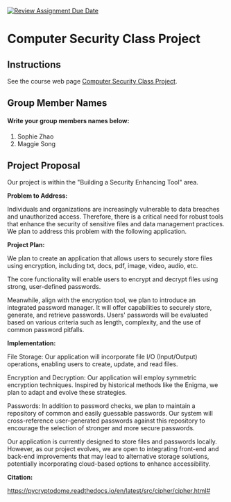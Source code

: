 [![Review Assignment Due Date](https://classroom.github.com/assets/deadline-readme-button-24ddc0f5d75046c5622901739e7c5dd533143b0c8e959d652212380cedb1ea36.svg)](https://classroom.github.com/a/acU-T2Si)
# Computer Security Class Project

## Instructions

See the course web page [Computer Security Class Project](https://cmsc334-s24.github.io/project/project.html).

## Group Member Names

#### Write your group members names below:

1. Sophie Zhao
2. Maggie Song

## Project Proposal

Our project is within the "Building a Security Enhancing Tool" area. 


**Problem to Address:**

Individuals and organizations are increasingly vulnerable to data breaches and unauthorized access. Therefore, there is a critical need for robust tools that enhance the security of sensitive files and data management practices. We plan to address this problem with the following application.


**Project Plan:**

We plan to create an application that allows users to securely store files using encryption, including txt, docs, pdf, image, video, audio, etc. 

The core functionality will enable users to encrypt and decrypt files using strong, user-defined passwords. 

Meanwhile, align with the encryption tool, we plan to introduce an integrated password manager. It will offer capabilities to securely store, generate, and retrieve passwords. Users' passwords will be evaluated based on various criteria such as length, complexity, and the use of common password pitfalls.


**Implementation:**

File Storage: Our application will incorporate file I/O (Input/Output) operations, enabling users to create, update, and read files. 

Encryption and Decryption: Our application will employ symmetric encryption techniques. Inspired by historical methods like the Enigma, we plan to adapt and evolve these strategies.

Passwords: In addition to password checks, we plan to maintain a repository of common and easily guessable passwords. Our system will cross-reference user-generated passwords against this repository to encourage the selection of stronger and more secure passwords.

Our application is currently designed to store files and passwords locally. However, as our project evolves, we are open to integrating front-end and back-end improvements that may lead to alternative storage solutions, potentially incorporating cloud-based options to enhance accessibility.


**Citation:**

https://pycryptodome.readthedocs.io/en/latest/src/cipher/cipher.html#



